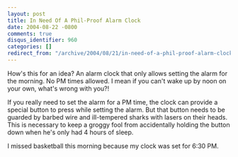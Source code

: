 ```yaml
---
layout: post
title: In Need Of A Phil-Proof Alarm Clock
date: 2004-08-22 -0800
comments: true
disqus_identifier: 960
categories: []
redirect_from: "/archive/2004/08/21/in-need-of-a-phil-proof-alarm-clock.aspx/"
---
```


How's this for an idea? An alarm clock that only allows setting the
alarm for the morning. No PM times allowed. I mean if you can't wake up
by noon on your own, what's wrong with you?!

If you really need to set the alarm for a PM time, the clock can provide
a special button to press while setting the alarm. But that button needs
to be guarded by barbed wire and ill-tempered sharks with lasers on
their heads. This is necessary to keep a groggy fool from accidentally
holding the button down when he's only had 4 hours of sleep.

I missed basketball this morning because my clock was set for 6:30 PM.

